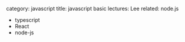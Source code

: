 category: javascript
title: javascript basic
lectures: Lee
related: node.js

- typescript
- React
- node-js
